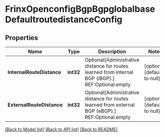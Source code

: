 # FrinxOpenconfigBgpBgpglobalbaseDefaultroutedistanceConfig

## Properties
Name | Type | Description | Notes
------------ | ------------- | ------------- | -------------
**InternalRouteDistance** | **int32** | Optional[Administrative distance for routes learned from internal BGP (iBGP).] REF:Optional.empty | [optional] [default to null]
**ExternalRouteDistance** | **int32** | Optional[Administrative distance for routes learned from external BGP (eBGP).] REF:Optional.empty | [optional] [default to null]

[[Back to Model list]](../README.md#documentation-for-models) [[Back to API list]](../README.md#documentation-for-api-endpoints) [[Back to README]](../README.md)



